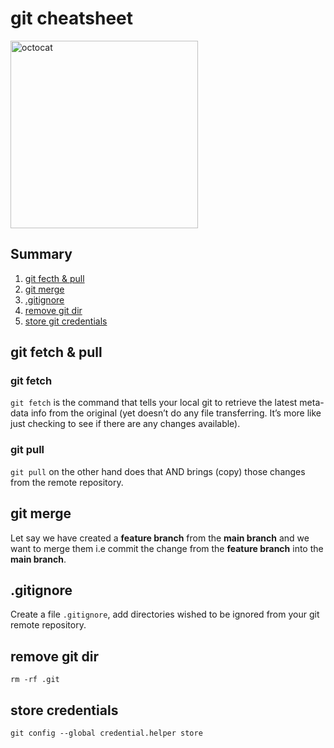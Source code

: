 ﻿# git cheatsheet 
 <img width="300" alt="octocat" src="https://user-images.githubusercontent.com/62952163/205496926-f04a3e92-c632-4619-901d-6a689ff43fe2.png">

## Summary 
1. [git fecth & pull](#fetch)
2. [git merge](#merge)
3. [.gitignore](#ignore)
4. [remove git dir](#remove)
5. [store git credentials](#credantials)


## git fetch & pull <a name="fetch"></a>
### git fetch
`git fetch` is the command that tells your local git to retrieve the latest meta-data info from the original (yet doesn’t do any file transferring. It’s more like just checking to see if there are any changes available).

### git pull 
`git pull` on the other hand does that AND brings (copy) those changes from the remote repository.

## git merge
Let say we have created a __feature branch__ from the __main branch__ and we want to merge them i.e commit the change from the __feature branch__ into the __main branch__.


## .gitignore  <a name="ignore"></a>
Create a file `.gitignore`, add directories wished to be ignored from your git remote repository. 

## remove git dir 
`rm -rf .git`

## store credentials 
`git config --global credential.helper store`
